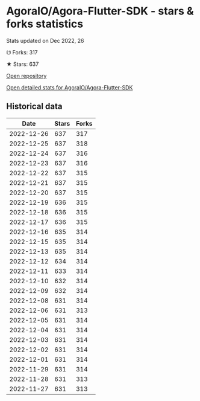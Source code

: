 # AgoraIO/Agora-Flutter-SDK - stars & forks statistics

Stats updated on Dec 2022, 26

☋ Forks: 317

★ Stars: 637

[Open repository](https://github.com/AgoraIO/Agora-Flutter-SDK)

[Open detailed stats for AgoraIO/Agora-Flutter-SDK](https://reviewgithub.com/rep/AgoraIO/Agora-Flutter-SDK)

## Historical data
| Date | Stars | Forks |
|------|-------|-------|
| 2022-12-26 | 637 | 317 | 
| 2022-12-25 | 637 | 318 | 
| 2022-12-24 | 637 | 316 | 
| 2022-12-23 | 637 | 316 | 
| 2022-12-22 | 637 | 315 | 
| 2022-12-21 | 637 | 315 | 
| 2022-12-20 | 637 | 315 | 
| 2022-12-19 | 636 | 315 | 
| 2022-12-18 | 636 | 315 | 
| 2022-12-17 | 636 | 315 | 
| 2022-12-16 | 635 | 314 | 
| 2022-12-15 | 635 | 314 | 
| 2022-12-13 | 635 | 314 | 
| 2022-12-12 | 634 | 314 | 
| 2022-12-11 | 633 | 314 | 
| 2022-12-10 | 632 | 314 | 
| 2022-12-09 | 632 | 314 | 
| 2022-12-08 | 631 | 314 | 
| 2022-12-06 | 631 | 313 | 
| 2022-12-05 | 631 | 314 | 
| 2022-12-04 | 631 | 314 | 
| 2022-12-03 | 631 | 314 | 
| 2022-12-02 | 631 | 314 | 
| 2022-12-01 | 631 | 314 | 
| 2022-11-29 | 631 | 314 | 
| 2022-11-28 | 631 | 313 | 
| 2022-11-27 | 631 | 313 | 

